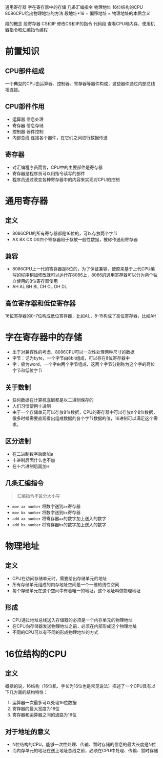 通用寄存器
字在寄存器中的存储
几条汇编指令
物理地址
16位结构的CPU
8086CPU给出物理地址的方法
段地址*16 + 偏移地址 = 物理地址的本质含义

段的概念
段寄存器
CS和IP
修改CS和IP的指令
代码段
查看CPU和内存，使用机器指令和汇编指令编程



# 前置知识
## CPU部件组成
一个典型的CPU由运算器、控制器、寄存器等器件构成，这些器件通过内部总线相连接。

## CPU部件作用
- 运算器 信息处理
- 寄存器 信息存储
- 控制器 器件控制
- 内部总线 连接各个器件，在它们之间进行数据传送

## 寄存器
- 对汇编程序员而言，CPU中的主要部件是寄存器
- 寄存器是程序员可以用指令读写的部件
- 程序员通过改变各种寄存器中的内容来实现对CPU的控制


# 通用寄存器
## 定义
- 8086CPU的所有寄存器都是16位的，可以存放两个字节
- AX BX CX DX四个寄存器用于存放一般性数据，被称作通用寄存器

## 兼容
- 8086CPU上一代的寄存器是8位的，为了保证兼容，使原来基于上代CPU编写的程序稍加修改就可以运行在8086上，8086的通用寄存器可以分为两个独立使用的8位寄存器使用
- AH AL BH BL CH CL DH DL 

## 高位寄存器和低位寄存器
16位寄存器的0-7位构成低位寄存器，比如AL，8-15构成了高位寄存器，比如AH


# 字在寄存器中的存储
- 出于对兼容性的考虑，8086CPU可以一次性处理两种尺寸的数据
- 字节：记为byte，一个字节由8bit组成，可以存在8位寄存器中
- 字：极为word，一个字由两个字节组成，这两个字节分别称为这个字的高位字节和低位字节

## 关于数制
- 任何数据在计算机底层都是以二进制保存的
- 人们习惯使用十进制
- 由于一个存储单元可以存放8位数据，CPU的寄存器中可以存放n个8位数据，很多时候需要直观看出组成数据的各个字节数据的值，16进制可以满足这个需求。

## 区分进制
- 在二进制数字后面加`B`
- 十进制后面什么也不加
- 在十六进制后面加`H`


## 几条汇编指令
> 汇编指令不区分大小写

- `mov ax number` 将数字送到`ax`寄存器
- `mov bx number` 将数字送到`bx`寄存器
- `add ax number` 将寄存器`ax`的数字加上送入的数字
- `add bx number` 将寄存器`bx`的数字加上送入的数字


# 物理地址
## 定义
- CPU在访问存储单元时，需要给出存储单元的地址
- 所有存储单元组成的内存地址空间是一个一维的线性空间
- 每个存储单元在这个空间中有着唯一的地址，这个地址叫做物理地址

## 形成
- CPU通过地址总线送入存储器的必须是一个内存单元的物理地址
- 在CPU向存储器发送物理地址之前，必须在内部形成这个物理地址
- 不同的CPU可以有不同的形成物理地址的方式


# 16位结构的CPU
## 定义
概括的说，16结构（16位机、字长为16位也是常见说法）描述了一个CPU具有以下几方面的结构特性：
1. 运算器一次最多可以处理16位数据
1. 寄存器的最大宽度为16位
1. 寄存器和运算器之间的通路为16位

## 对于地址的意义
- N位结构的CPU，能够一次性处理、传输、暂时存储的信息的最大长度是N位
- 而内存单元的地址在送上地址总线之前，必须在CPU中处理、传输、暂时存储